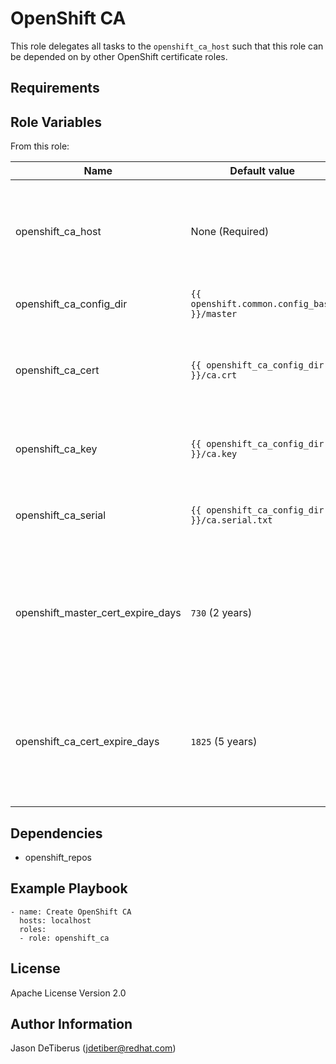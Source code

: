 OpenShift CA
============

This role delegates all tasks to the `openshift_ca_host` such that this role can be depended on by other OpenShift certificate roles.

Requirements
------------

Role Variables
--------------

From this role:

| Name                    | Default value                                 | Description                                                                 |
|-------------------------|-----------------------------------------------|-----------------------------------------------------------------------------|
| openshift_ca_host       | None (Required)                               | The hostname of the system where the OpenShift CA will be created.          |
| openshift_ca_config_dir | `{{ openshift.common.config_base }}/master`   | CA certificate directory.                                                   |
| openshift_ca_cert       | `{{ openshift_ca_config_dir }}/ca.crt`        | CA certificate path including CA certificate filename.                      |
| openshift_ca_key        | `{{ openshift_ca_config_dir }}/ca.key`        | CA key path including CA key filename.                                      |
| openshift_ca_serial     | `{{ openshift_ca_config_dir }}/ca.serial.txt` | CA serial path including CA serial filename.                                |
| openshift_master_cert_expire_days | `730` (2 years)                     | Validity of the certificates in days. Works only with OpenShift version 1.5 (3.5) and later. |
| openshift_ca_cert_expire_days     | `1825` (5 years)                    | Validity of the CA certificates in days. Works only with OpenShift version 1.5 (3.5) and later. |

Dependencies
------------

* openshift_repos

Example Playbook
----------------

```
- name: Create OpenShift CA
  hosts: localhost
  roles:
  - role: openshift_ca
```

License
-------

Apache License Version 2.0

Author Information
------------------

Jason DeTiberus (jdetiber@redhat.com)
